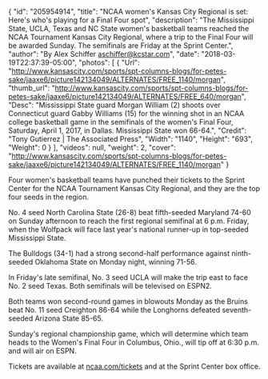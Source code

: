 {
  "id": "205954914",
  "title": "NCAA women's Kansas City Regional is set: Here's who's playing for a Final Four spot",
  "description": "The Mississippi State, UCLA, Texas and NC State women's basketball teams reached the NCAA Tournament Kansas City Regional, where a trip to the Final Four will be awarded Sunday. The semifinals are Friday at the Sprint Center.",
  "author": "By Alex Schiffer aschiffer@kcstar.com",
  "date": "2018-03-19T22:37:39-05:00",
  "photos": [
    {
      "Url": "http://www.kansascity.com/sports/spt-columns-blogs/for-petes-sake/jaaxe6/picture142134049/ALTERNATES/FREE_1140/morgan",
      "thumb_url": "http://www.kansascity.com/sports/spt-columns-blogs/for-petes-sake/jaaxe6/picture142134049/ALTERNATES/FREE_640/morgan",
      "Desc": "Mississippi State guard Morgan William (2) shoots over Connecticut guard Gabby Williams (15) for the winning shot in an NCAA college basketball game in the semifinals of the women's Final Four, Saturday, April 1, 2017, in Dallas. Mississippi State won 66-64.",
      "Credit": "Tony Gutierrez | The Associated Press",
      "Width": "1140",
      "Height": "693",
      "Weight": 0
    }
  ],
  "videos": null,
  "weight": 2,
  "cover": "http://www.kansascity.com/sports/spt-columns-blogs/for-petes-sake/jaaxe6/picture142134049/ALTERNATES/FREE_1140/morgan"
}

<p>Four women's basketball teams have punched their tickets to the Sprint Center for the NCAA Tournament Kansas City Regional, and they are the top four seeds in the region. </p><p>No. 4 seed North Carolina State (26-8) beat fifth-seeded Maryland 74-60 on Sunday afternoon to reach the first regional semifinal at 6 p.m. Friday, when the Wolfpack will face last year's national runner-up in top-seeded Mississippi State. </p><p>The Bulldogs (34-1) had a strong second-half performance against ninth-seeded Oklahoma State on Monday night, winning 71-56. </p><p>In Friday's late semifinal, No. 3 seed UCLA will make the trip east to face No. 2 seed Texas. Both semifinals will be televised on ESPN2.</p><p>Both teams won second-round games in blowouts Monday as the Bruins beat No. 11 seed Creighton 86-64 while the Longhorns defeated seventh-seeded Arizona State 85-65.</p><p>Sunday's regional championship game, which will determine which team heads to the Women's Final Four in Columbus, Ohio., will tip off at 6:30 p.m. and will air on ESPN. </p><p>Tickets are available at <a href="https://www.ncaa.com/tickets" target="_blank">ncaa.com/tickets</a> and at the Sprint Center box office.</p>

